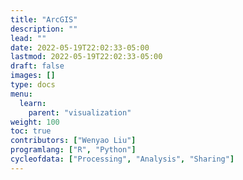 ```yaml
---
title: "ArcGIS"
description: ""
lead: ""
date: 2022-05-19T22:02:33-05:00
lastmod: 2022-05-19T22:02:33-05:00
draft: false
images: []
type: docs
menu:
  learn:
    parent: "visualization"
weight: 100
toc: true
contributors: ["Wenyao Liu"]
programlang: ["R", "Python"]
cycleofdata: ["Processing", "Analysis", "Sharing"]
---
```

